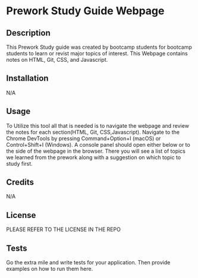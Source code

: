 # Prework Study Guide Webpage

## Description

This Prework Study guide was created by bootcamp students for bootcamp students to learn or revist major topics of interest.
This Webpage contains notes on HTML, Git, CSS, and Javascript.


## Installation

N/A

## Usage

To Utilize this tool all that is needed is to navigate the webpage and review the notes for each section(HTML, Git, CSS,Javascript).
Navigate to the Chrome DevTools by pressing Command+Option+I (macOS) or Control+Shift+I (Windows). A console panel should open either below or to the side of the webpage in the browser. There you will see a list of topics we learned from the prework along with a suggestion on which topic to study first.

## Credits

N/A

## License

PLEASE REFER TO THE LICENSE IN THE REPO

## Tests

Go the extra mile and write tests for your application. Then provide examples on how to run them here.